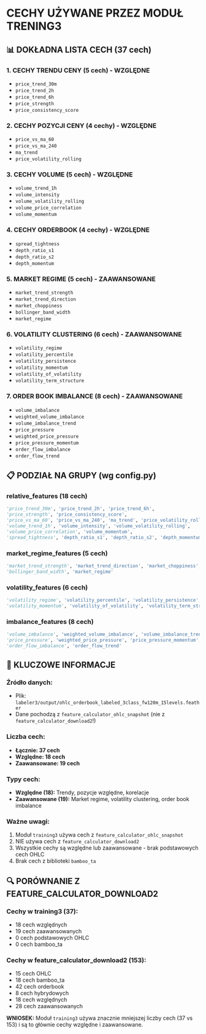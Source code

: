 # CECHY UŻYWANE PRZEZ MODUŁ TRENING3

## 📊 **DOKŁADNA LISTA CECH (37 cech)**

### **1. CECHY TRENDU CENY (5 cech) - WZGLĘDNE**
- `price_trend_30m`
- `price_trend_2h` 
- `price_trend_6h`
- `price_strength`
- `price_consistency_score`

### **2. CECHY POZYCJI CENY (4 cechy) - WZGLĘDNE**
- `price_vs_ma_60`
- `price_vs_ma_240`
- `ma_trend`
- `price_volatility_rolling`

### **3. CECHY VOLUME (5 cech) - WZGLĘDNE**
- `volume_trend_1h`
- `volume_intensity`
- `volume_volatility_rolling`
- `volume_price_correlation`
- `volume_momentum`

### **4. CECHY ORDERBOOK (4 cechy) - WZGLĘDNE**
- `spread_tightness`
- `depth_ratio_s1`
- `depth_ratio_s2`
- `depth_momentum`

### **5. MARKET REGIME (5 cech) - ZAAWANSOWANE**
- `market_trend_strength`
- `market_trend_direction`
- `market_choppiness`
- `bollinger_band_width`
- `market_regime`

### **6. VOLATILITY CLUSTERING (6 cech) - ZAAWANSOWANE**
- `volatility_regime`
- `volatility_percentile`
- `volatility_persistence`
- `volatility_momentum`
- `volatility_of_volatility`
- `volatility_term_structure`

### **7. ORDER BOOK IMBALANCE (8 cech) - ZAAWANSOWANE**
- `volume_imbalance`
- `weighted_volume_imbalance`
- `volume_imbalance_trend`
- `price_pressure`
- `weighted_price_pressure`
- `price_pressure_momentum`
- `order_flow_imbalance`
- `order_flow_trend`

## 📋 **PODZIAŁ NA GRUPY (wg config.py)**

### **relative_features (18 cech)**
```python
'price_trend_30m', 'price_trend_2h', 'price_trend_6h',
'price_strength', 'price_consistency_score',
'price_vs_ma_60', 'price_vs_ma_240', 'ma_trend', 'price_volatility_rolling',
'volume_trend_1h', 'volume_intensity', 'volume_volatility_rolling',
'volume_price_correlation', 'volume_momentum',
'spread_tightness', 'depth_ratio_s1', 'depth_ratio_s2', 'depth_momentum'
```

### **market_regime_features (5 cech)**
```python
'market_trend_strength', 'market_trend_direction', 'market_choppiness',
'bollinger_band_width', 'market_regime'
```

### **volatility_features (6 cech)**
```python
'volatility_regime', 'volatility_percentile', 'volatility_persistence',
'volatility_momentum', 'volatility_of_volatility', 'volatility_term_structure'
```

### **imbalance_features (8 cech)**
```python
'volume_imbalance', 'weighted_volume_imbalance', 'volume_imbalance_trend',
'price_pressure', 'weighted_price_pressure', 'price_pressure_momentum',
'order_flow_imbalance', 'order_flow_trend'
```

## 🎯 **KLUCZOWE INFORMACJE**

### **Źródło danych:**
- Plik: `labeler3/output/ohlc_orderbook_labeled_3class_fw120m_15levels.feather`
- Dane pochodzą z `feature_calculator_ohlc_snapshot` (nie z `feature_calculator_download2`!)

### **Liczba cech:**
- **Łącznie: 37 cech**
- **Względne: 18 cech**
- **Zaawansowane: 19 cech**

### **Typy cech:**
- **Względne (18):** Trendy, pozycje względne, korelacje
- **Zaawansowane (19):** Market regime, volatility clustering, order book imbalance

### **Ważne uwagi:**
1. Moduł `training3` używa cech z `feature_calculator_ohlc_snapshot`
2. NIE używa cech z `feature_calculator_download2`
3. Wszystkie cechy są względne lub zaawansowane - brak podstawowych cech OHLC
4. Brak cech z biblioteki `bamboo_ta`

## 🔍 **PORÓWNANIE Z FEATURE_CALCULATOR_DOWNLOAD2**

### **Cechy w training3 (37):**
- 18 cech względnych
- 19 cech zaawansowanych
- 0 cech podstawowych OHLC
- 0 cech bamboo_ta

### **Cechy w feature_calculator_download2 (153):**
- 15 cech OHLC
- 18 cech bamboo_ta
- 42 cech orderbook
- 8 cech hybrydowych
- 18 cech względnych
- 28 cech zaawansowanych

**WNIOSEK:** Moduł `training3` używa znacznie mniejszej liczby cech (37 vs 153) i są to głównie cechy względne i zaawansowane. 